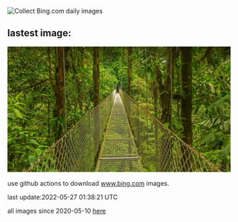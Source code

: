 ![Collect Bing.com daily images](https://github.com/counter2015/bing-daily-images/workflows/Collect%20Bing.com%20daily%20images/badge.svg)
## lastest image:
![](images/Monteverde.jpg)

use github actions to download www.bing.com images.

last update:2022-05-27 01:38:21 UTC

all images since 2020-05-10 [here](https://github.com/counter2015/bing-daily-images/tree/master/images) 
